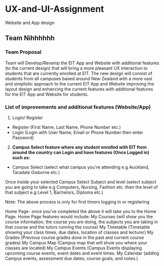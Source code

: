 # UX-and-UI-Assignment

Website and App design

## Team Nihhhhhh

### Team Proposal         

Team will Develop/Revamp the EIT App and Website with additional features (to the current design) that will bring a more pleasant UX interaction to students that are currently enrolled at EIT. The new design will consist of students from all campuses based around New Zealand with a more vast and simplistic approach to the current EIT App and Website improving the layout design and enhancing the current features with additional features for the EIT App and Website for students. 

### List of improvements and additional features (Website/App)


1. Login/ Register
- Register (First Name, Last Name, Phone Number etc.)
- Login (Login with User Name, Email or Phone Number then enter Password)  

2. **Campus Select feature where any student enrolled with EIT from around the country can Login and have features (Once Logged in) such as:**
- Campus Select (select what campus you're attending e.g Auckland, Taradale Gisborne etc.)

Once inside your selected Campus
Select Subject and level (select subject you are going to take e.g Computers, Nursing, Fashion etc. then the level of that subject e.g Level 1, Bachelors, Diploma etc.)

Note: The above process is only for first timers logging in or registering

Home Page- once you’ve completed the above it will take you to the Home Page. Home Page features would include:
My Courses (will show you the course information, the course you are doing, the subjects you are taking in that course and the tutors running the course)
My Timetable (Timetable showing your class times, due dates, location of classes and lecturer)
My Grades (Previous course grades done in the past and current course grades)
My Campus Map (Campus map that will show you where your classes are located)
My Campus Events (Campus Events displaying upcoming course events, event dates and event times.
My Calendar (adding Campus events, assessment due dates, course goals, and notes.) 
